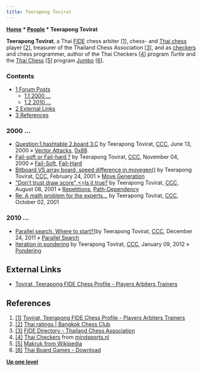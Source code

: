 ```yaml
---
title: Teerapong Tovirat
---
```

**[Home](Home "Home") \* [People](People "People") \* Teerapong Tovirat**


**Teerapong Tovirat**, 
a Thai [FIDE](FIDE "FIDE") chess arbiter <a id="cite-note-1" href="#cite-ref-1">[1]</a>, chess- and [Thai chess](index.php?title=Makruk&action=edit&redlink=1 "Makruk (page does not exist)") player <a id="cite-note-2" href="#cite-ref-2">[2]</a>, treasurer of the Thailand Chess Association <a id="cite-note-3" href="#cite-ref-3">[3]</a>, and as [checkers](Checkers "Checkers") and chess programmer, author of the Thai Checkers <a id="cite-note-4" href="#cite-ref-4">[4]</a> program *Turtle* and the [Thai Chess](index.php?title=Makruk&action=edit&redlink=1 "Makruk (page does not exist)") <a id="cite-note-5" href="#cite-ref-5">[5]</a> program [Jumbo](index.php?title=Jumbo_(Makruk)&action=edit&redlink=1 "Jumbo (Makruk) (page does not exist)") <a id="cite-note-6" href="#cite-ref-6">[6]</a>.



### Contents


* [1 Forum Posts](#forum-posts)
	+ [1.1 2000 ...](#2000-...)
	+ [1.2 2010 ...](#2010-...)
* [2 External Links](#external-links)
* [3 References](#references)






### 2000 ...


* [Question:1.hashtable 2.board 3.C](https://www.stmintz.com/ccc/index.php?id=114311) by Teerapong Tovirat, [CCC](CCC "CCC"), June 13, 2000 » [Vector Attacks](Vector_Attacks "Vector Attacks"), [0x88](0x88 "0x88")
* [Fail-soft or Fail-hard ?](https://www.stmintz.com/ccc/index.php?id=136488) by Teerapong Tovirat, [CCC](CCC "CCC"), November 04, 2000 » [Fail-Soft](Fail-Soft "Fail-Soft"), [Fail-Hard](Fail-Hard "Fail-Hard")
* [Bitboard VS array board, speed difference in movegen()](https://www.stmintz.com/ccc/index.php?id=155677) by Teerapong Tovirat, [CCC](CCC "CCC"), February 24, 2001 » [Move Generation](Move_Generation "Move Generation")
* ["Don't trust draw score" <=Is it true?](https://www.stmintz.com/ccc/index.php?id=182927) by Teerapong Tovirat, [CCC](CCC "CCC"), August 08, 2001 » [Repetitions](Repetitions "Repetitions"), [Path-Dependency](Path-Dependency "Path-Dependency")
* [Re: A math problem for the experts...](https://www.stmintz.com/ccc/index.php?id=191460) by Teerapong Tovirat, [CCC](CCC "CCC"), October 02, 2001


### 2010 ...


* [Parallel search, Where to start?](http://www.talkchess.com/forum/viewtopic.php?t=41575)]by Teerapong Tovirat, [CCC](CCC "CCC"), December 24, 2011 » [Parallel Search](Parallel_Search "Parallel Search")
* [Iteration in pondering](http://www.talkchess.com/forum/viewtopic.php?t=41892) by Teerapong Tovirat, [CCC](CCC "CCC"), January 09, 2012 » [Pondering](Pondering "Pondering")


## External Links


* [Tovirat, Teerapong FIDE Chess Profile - Players Arbiters Trainers](http://ratings.fide.com/card.phtml?event=6200320)


## References


1. <a id="cite-ref-1" href="#cite-note-1">[1]</a> [Tovirat, Teerapong FIDE Chess Profile - Players Arbiters Trainers](http://ratings.fide.com/card.phtml?event=6200320)
2. <a id="cite-ref-2" href="#cite-note-2">[2]</a> [Thai ratings | Bangkok Chess Club](http://bangkokchess.com/chess-ratings/thai-ratings)
3. <a id="cite-ref-3" href="#cite-note-3">[3]</a> [FIDE Directory - Thailand Chess Association](http://www.fide.com/fide/directory.html?task=country&fid=140)
4. <a id="cite-ref-4" href="#cite-note-4">[4]</a> [Thai Checkers](http://mindsports.nl/index.php/on-the-evolution-of-draughts-variants/draughts-variants/500-thai) from [mindsports.nl](http://mindsports.nl/)
5. <a id="cite-ref-5" href="#cite-note-5">[5]</a> [Makruk from Wikipedia](https://en.wikipedia.org/wiki/Makruk)
6. <a id="cite-ref-6" href="#cite-note-6">[6]</a> [Thai Board Games - Download](http://eng.thaibg.com/template.php?CenterFile=dw_all.php&Title=Download)

**[Up one level](People "People")**







 
